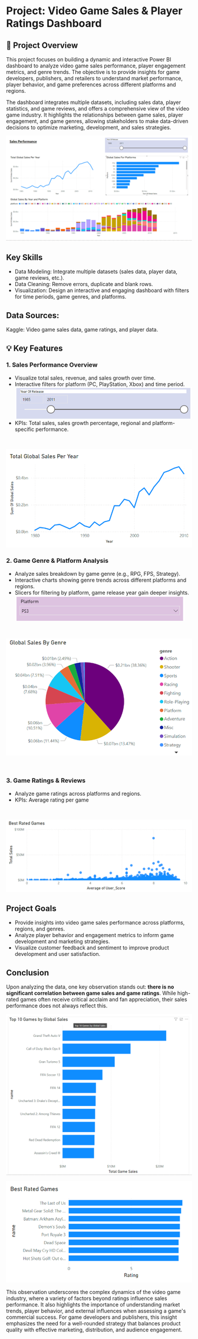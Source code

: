 # Project: Video Game Sales & Player Ratings Dashboard

## :memo: Project Overview

This project focuses on building a dynamic and interactive Power BI dashboard to analyze video game sales performance, player engagement metrics, and genre trends. The objective is to provide insights for game developers, publishers, and retailers to understand market performance, player behavior, and game preferences across different platforms and regions.

The dashboard integrates multiple datasets, including sales data, player statistics, and game reviews, and offers a comprehensive view of the video game industry. It highlights the relationships between game sales, player engagement, and game genres, allowing stakeholders to make data-driven decisions to optimize marketing, development, and sales strategies.

![alt text](image-8.png)

## Key Skills
<ul>
  <li>Data Modeling: Integrate multiple datasets (sales data, player data, game reviews, etc.).</li>
  <li>Data Cleaning: Remove errors, duplicate and blank rows.</li>
  <li>Visualization: Design an interactive and engaging dashboard with filters for time periods, game genres, and platforms.</li>
</ul>

## Data Sources:
Kaggle: Video game sales data, game ratings, and player data.

## :bulb: Key Features

### 1. **Sales Performance Overview**
   - Visualize total sales, revenue, and sales growth over time.
   - Interactive filters for platform (PC, PlayStation, Xbox) and time period.
   ![alt text](image-7.png)
   - KPIs: Total sales, sales growth percentage, regional and platform-specific performance.
   
</br>

   ![alt text](image-3.png)
</br>


### 2. **Game Genre & Platform Analysis**
   - Analyze sales breakdown by game genre (e.g., RPG, FPS, Strategy).
   - Interactive charts showing genre trends across different platforms and regions.
   - Slicers for filtering by platform, game release year gain deeper insights.
   ![alt text](image-2.png)

</br>


![alt text](image-1.png)

</br>


### 3. **Game Ratings & Reviews**
   - Analyze game ratings across platforms and regions.
   - KPIs: Average rating per game

</br>

   ![alt text](image-4.png)
</br>

  

## Project Goals

- Provide insights into video game sales performance across platforms, regions, and genres.
- Analyze player behavior and engagement metrics to inform game development and marketing strategies.
- Visualize customer feedback and sentiment to improve product development and user satisfaction.

## Conclusion

Upon analyzing the data, one key observation stands out: **there is no significant correlation between game sales and game ratings**. While high-rated games often receive critical acclaim and fan appreciation, their sales performance does not always reflect this.

![alt text](image-5.png)

![alt text](image-6.png)

This observation underscores the complex dynamics of the video game industry, where a variety of factors beyond ratings influence sales performance. It also highlights the importance of understanding market trends, player behavior, and external influences when assessing a game's commercial success. For game developers and publishers, this insight emphasizes the need for a well-rounded strategy that balances product quality with effective marketing, distribution, and audience engagement.
